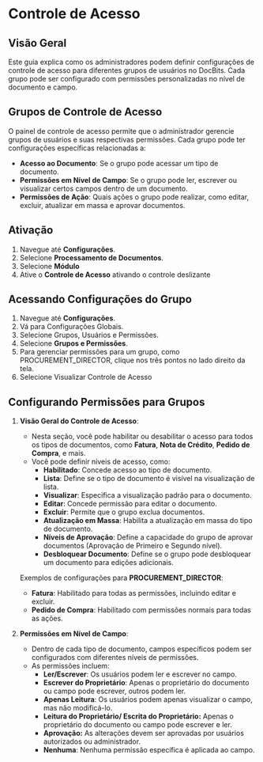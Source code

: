 # Controle de Acesso

## Visão Geral

Este guia explica como os administradores podem definir configurações de controle de acesso para diferentes grupos de usuários no DocBits. Cada grupo pode ser configurado com permissões personalizadas no nível de documento e campo.

## Grupos de Controle de Acesso

O painel de controle de acesso permite que o administrador gerencie grupos de usuários e suas respectivas permissões. Cada grupo pode ter configurações específicas relacionadas a:

* **Acesso ao Documento**: Se o grupo pode acessar um tipo de documento.
* **Permissões em Nível de Campo**: Se o grupo pode ler, escrever ou visualizar certos campos dentro de um documento.
* **Permissões de Ação**: Quais ações o grupo pode realizar, como editar, excluir, atualizar em massa e aprovar documentos.

## Ativação

1. Navegue até **Configurações**.
2. Selecione **Processamento de Documentos**.
3. Selecione **Módulo**
4. Ative o **Controle de Acesso** ativando o controle deslizante

## **Acessando Configurações do Grupo**

1. Navegue até **Configurações**.
2. Vá para Configurações Globais.
3. Selecione Grupos, Usuários e Permissões.
4. Selecione **Grupos e Permissões**.
5. Para gerenciar permissões para um grupo, como PROCUREMENT\_DIRECTOR, clique nos três pontos no lado direito da tela.
6. Selecione Visualizar Controle de Acesso

## Configurando Permissões para Grupos

1.  **Visão Geral do Controle de Acesso**:

    * Nesta seção, você pode habilitar ou desabilitar o acesso para todos os tipos de documentos, como **Fatura**, **Nota de Crédito**, **Pedido de Compra**, e mais.
    * Você pode definir níveis de acesso, como:
      * **Habilitado**: Concede acesso ao tipo de documento.
      * **Lista**: Define se o tipo de documento é visível na visualização de lista.
      * **Visualizar**: Especifica a visualização padrão para o documento.
      * **Editar**: Concede permissão para editar o documento.
      * **Excluir**: Permite que o grupo exclua documentos.
      * **Atualização em Massa**: Habilita a atualização em massa do tipo de documento.
      * **Níveis de Aprovação**: Define a capacidade do grupo de aprovar documentos (Aprovação de Primeiro e Segundo nível).
      * **Desbloquear Documento**: Define se o grupo pode desbloquear um documento para edições adicionais.

    Exemplos de configurações para **PROCUREMENT\_DIRECTOR**:

    * **Fatura**: Habilitado para todas as permissões, incluindo editar e excluir.
    * **Pedido de Compra**: Habilitado com permissões normais para todas as ações.
2. **Permissões em Nível de Campo**:
   * Dentro de cada tipo de documento, campos específicos podem ser configurados com diferentes níveis de permissões.
   * As permissões incluem:
     * **Ler/Escrever**: Os usuários podem ler e escrever no campo.
     * **Escrever do Proprietário**: Apenas o proprietário do documento ou campo pode escrever, outros podem ler.
     * **Apenas Leitura**: Os usuários podem apenas visualizar o campo, mas não modificá-lo.
     * **Leitura do Proprietário/ Escrita do Proprietário:** Apenas o proprietário do documento ou campo pode escrever e ler.
     * **Aprovação:** As alterações devem ser aprovadas por usuários autorizados ou administrador.
     * **Nenhuma**: Nenhuma permissão específica é aplicada ao campo.
